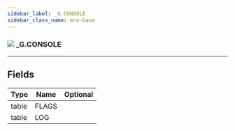 ```yaml
---
sidebar_label: _G.CONSOLE
sidebar_class_name: env-base
---
```


### ![](/img/wiki/base.png) _G.CONSOLE


-----------------
## Fields

| Type   | Name | Optional |
| ------ | ---- | -------: |
| table | FLAGS |   |
| table | LOG |   |

